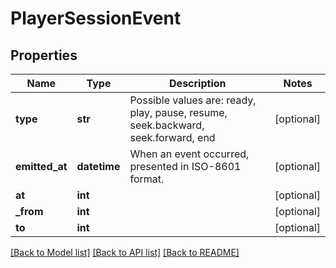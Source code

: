 # PlayerSessionEvent

## Properties
Name | Type | Description | Notes
------------ | ------------- | ------------- | -------------
**type** | **str** | Possible values are: ready, play, pause, resume, seek.backward, seek.forward, end | [optional] 
**emitted_at** | **datetime** | When an event occurred, presented in ISO-8601 format. | [optional] 
**at** | **int** |  | [optional] 
**_from** | **int** |  | [optional] 
**to** | **int** |  | [optional] 

[[Back to Model list]](../README.md#documentation-for-models) [[Back to API list]](../README.md#documentation-for-api-endpoints) [[Back to README]](../README.md)



